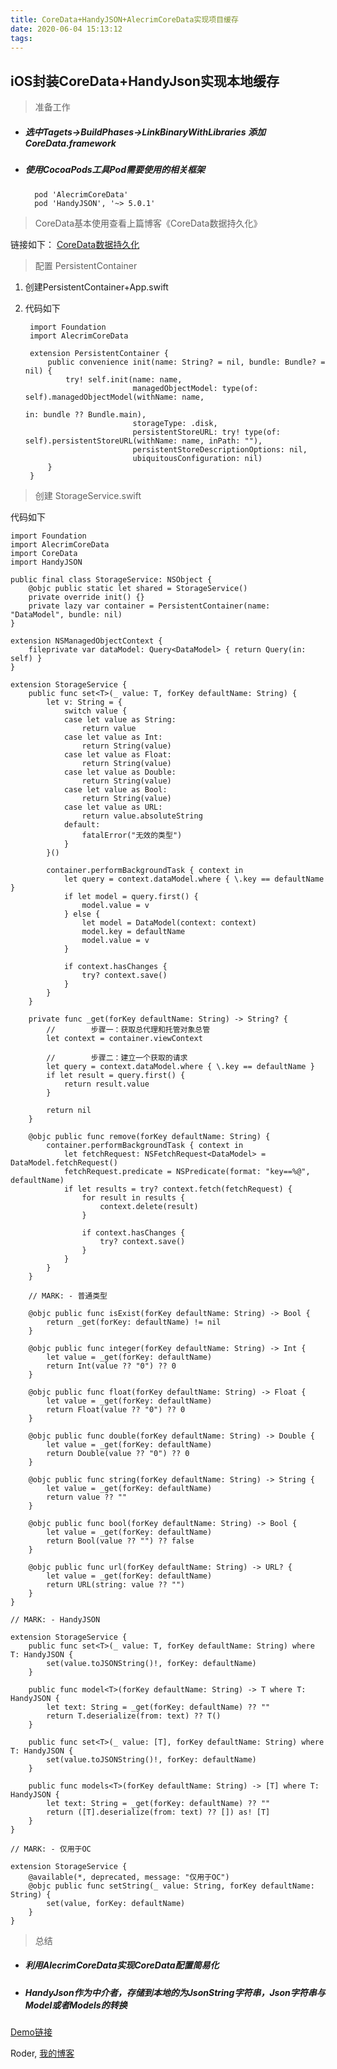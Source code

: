 ```yaml
---
title: CoreData+HandyJSON+AlecrimCoreData实现项目缓存
date: 2020-06-04 15:13:12
tags:
---
```

<h2>iOS封装CoreData+HandyJson实现本地缓存</h2>

> 准备工作

* <h5>选中Tagets->BuildPhases->LinkBinaryWithLibraries 添加CoreData.framework</h5>

* <h5>使用CocoaPods工具Pod需要使用的相关框架</h5>

		pod 'AlecrimCoreData'
		pod 'HandyJSON', '~> 5.0.1'
		
> CoreData基本使用查看上篇博客《CoreData数据持久化》

链接如下：
[CoreData数据持久化](https://luodecoding.github.io/2020/06/03/%E4%BD%BF%E7%94%A8CoreData%E5%81%9A%E9%A1%B9%E7%9B%AE%E6%95%B0%E6%8D%AE%E6%8C%81%E4%B9%85%E5%8C%96/)

> 配置 PersistentContainer

1. 创建PersistentContainer+App.swift
2. 代码如下
 
		import Foundation
		import AlecrimCoreData
		
		extension PersistentContainer {
		    public convenience init(name: String? = nil, bundle: Bundle? = nil) {
		        try! self.init(name: name,
		                       managedObjectModel: type(of: self).managedObjectModel(withName: name,
		                                                                             in: bundle ?? Bundle.main),
		                       storageType: .disk,
		                       persistentStoreURL: try! type(of: self).persistentStoreURL(withName: name, inPath: ""),
		                       persistentStoreDescriptionOptions: nil,
		                       ubiquitousConfiguration: nil)
		    }
		}

> 创建 StorageService.swift

代码如下

	import Foundation
	import AlecrimCoreData
	import CoreData
	import HandyJSON
	
	public final class StorageService: NSObject {
	    @objc public static let shared = StorageService()
	    private override init() {}
	    private lazy var container = PersistentContainer(name: "DataModel", bundle: nil)
	}
	
	extension NSManagedObjectContext {
	    fileprivate var dataModel: Query<DataModel> { return Query(in: self) }
	}
	
	extension StorageService {
	    public func set<T>(_ value: T, forKey defaultName: String) {
	        let v: String = {
	            switch value {
	            case let value as String:
	                return value
	            case let value as Int:
	                return String(value)
	            case let value as Float:
	                return String(value)
	            case let value as Double:
	                return String(value)
	            case let value as Bool:
	                return String(value)
	            case let value as URL:
	                return value.absoluteString
	            default:
	                fatalError("无效的类型")
	            }
	        }()
	
	        container.performBackgroundTask { context in
	            let query = context.dataModel.where { \.key == defaultName }
	            if let model = query.first() {
	                model.value = v
	            } else {
	                let model = DataModel(context: context)
	                model.key = defaultName
	                model.value = v
	            }
	
	            if context.hasChanges {
	                try? context.save()
	            }
	        }
	    }
	
	    private func _get(forKey defaultName: String) -> String? {
	        //        步骤一：获取总代理和托管对象总管
	        let context = container.viewContext
	
	        //        步骤二：建立一个获取的请求
	        let query = context.dataModel.where { \.key == defaultName }
	        if let result = query.first() {
	            return result.value
	        }
	
	        return nil
	    }
	
	    @objc public func remove(forKey defaultName: String) {
	        container.performBackgroundTask { context in
	            let fetchRequest: NSFetchRequest<DataModel> = DataModel.fetchRequest()
	            fetchRequest.predicate = NSPredicate(format: "key==%@", defaultName)
	            if let results = try? context.fetch(fetchRequest) {
	                for result in results {
	                    context.delete(result)
	                }
	
	                if context.hasChanges {
	                    try? context.save()
	                }
	            }
	        }
	    }
	
	    // MARK: - 普通类型
	
	    @objc public func isExist(forKey defaultName: String) -> Bool {
	        return _get(forKey: defaultName) != nil
	    }
	
	    @objc public func integer(forKey defaultName: String) -> Int {
	        let value = _get(forKey: defaultName)
	        return Int(value ?? "0") ?? 0
	    }
	
	    @objc public func float(forKey defaultName: String) -> Float {
	        let value = _get(forKey: defaultName)
	        return Float(value ?? "0") ?? 0
	    }
	
	    @objc public func double(forKey defaultName: String) -> Double {
	        let value = _get(forKey: defaultName)
	        return Double(value ?? "0") ?? 0
	    }
	
	    @objc public func string(forKey defaultName: String) -> String {
	        let value = _get(forKey: defaultName)
	        return value ?? ""
	    }
	
	    @objc public func bool(forKey defaultName: String) -> Bool {
	        let value = _get(forKey: defaultName)
	        return Bool(value ?? "") ?? false
	    }
	
	    @objc public func url(forKey defaultName: String) -> URL? {
	        let value = _get(forKey: defaultName)
	        return URL(string: value ?? "")
	    }
	}
	
	// MARK: - HandyJSON
	
	extension StorageService {
	    public func set<T>(_ value: T, forKey defaultName: String) where T: HandyJSON {
	        set(value.toJSONString()!, forKey: defaultName)
	    }
	
	    public func model<T>(forKey defaultName: String) -> T where T: HandyJSON {
	        let text: String = _get(forKey: defaultName) ?? ""
	        return T.deserialize(from: text) ?? T()
	    }
	
	    public func set<T>(_ value: [T], forKey defaultName: String) where T: HandyJSON {
	        set(value.toJSONString()!, forKey: defaultName)
	    }
	
	    public func models<T>(forKey defaultName: String) -> [T] where T: HandyJSON {
	        let text: String = _get(forKey: defaultName) ?? ""
	        return ([T].deserialize(from: text) ?? []) as! [T]
	    }
	}
	
	// MARK: - 仅用于OC
	
	extension StorageService {
	    @available(*, deprecated, message: "仅用于OC")
	    @objc public func setString(_ value: String, forKey defaultName: String) {
	        set(value, forKey: defaultName)
	    }
	}

> 总结

* <h5>利用AlecrimCoreData实现CoreData配置简易化</h5>
* <h5>HandyJson作为中介者，存储到本地的为JsonString字符串，Json字符串与Model或者Models的转换</h5>

[Demo链接](https://github.com/luodeCoding/RoderCoreData)

Roder, [我的博客](https://luodecoding.github.io/) 




		
